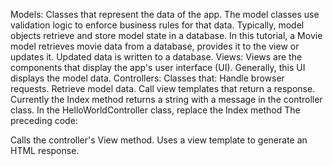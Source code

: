 Models: Classes that represent the data of the app. The model classes use validation logic to enforce business rules for that data. Typically, model objects retrieve and store model state in a database. In this tutorial, a Movie model retrieves movie data from a database, provides it to the view or updates it. Updated data is written to a database.
Views: Views are the components that display the app's user interface (UI). Generally, this UI displays the model data.
Controllers: Classes that:
Handle browser requests.
Retrieve model data.
Call view templates that return a response.
Currently the Index method returns a string with a message in the controller class. In the HelloWorldController class, replace the Index method
The preceding code:

Calls the controller's View method.
Uses a view template to generate an HTML response.
